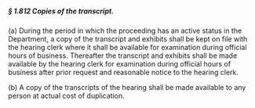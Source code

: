 ##### § 1.812 Copies of the transcript. #####

(a) During the period in which the proceeding has an active status in the Department, a copy of the transcript and exhibits shall be kept on file with the hearing clerk where it shall be available for examination during official hours of business. Thereafter the transcript and exhibits shall be made available by the hearing clerk for examination during official hours of business after prior request and reasonable notice to the hearing clerk.

(b) A copy of the transcripts of the hearing shall be made available to any person at actual cost of duplication.